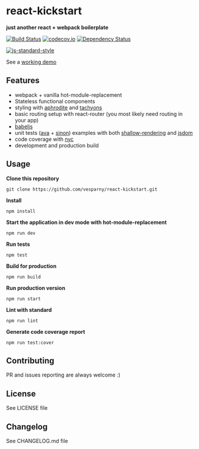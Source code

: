 # react-kickstart
**just another react + webpack boilerplate**

[![Build Status](https://travis-ci.org/vesparny/react-kickstart.svg)](https://travis-ci.org/vesparny/react-kickstart)
[![codecov.io](https://codecov.io/github/vesparny/react-kickstart/coverage.svg?branch=master)](https://codecov.io/github/vesparny/react-kickstart?branch=master)
[![Dependency Status](https://www.versioneye.com/user/projects/5784316276ef4000486f9270/badge.svg?style=flat)](https://www.versioneye.com/user/projects/5784316276ef4000486f9270)


[![js-standard-style](https://cdn.rawgit.com/feross/standard/master/badge.svg)](https://github.com/feross/standard)

See a [working demo](http://vesparny.github.io/react-kickstart/)

## Features
* webpack + vanilla hot-module-replacement
* Stateless functional components
* styling with [aphrodite](https://github.com/Khan/aphrodite) and [tachyons](http://tachyons.io/)
* basic routing setup with react-router (you most likely need routing in your app)
* [babeljs](https://babeljs.io/)
* unit tests ([ava](https://github.com/sindresorhus/ava) + [sinon](http://sinonjs.org/)) examples with both [shallow-rendering](https://facebook.github.io/react/docs/test-utils.html#shallow-rendering) and [jsdom](https://github.com/tmpvar/jsdom)
* code coverage with [nyc](https://github.com/bcoe/nyc)
* development and production build

## Usage

**Clone this repository**
```
git clone https://github.com/vesparny/react-kickstart.git
```

**Install**
```
npm install
```

**Start the application in dev mode with hot-module-replacement**
```
npm run dev
```

**Run tests**
```
npm test
```

**Build for production**
```
npm run build
```

**Run production version**
```
npm run start
```

**Lint with standard**
```
npm run lint
```

**Generate code coverage report**
```
npm run test:cover
```

## Contributing

PR and issues reporting are always welcome :)

## License

See LICENSE file

## Changelog

See CHANGELOG.md file
